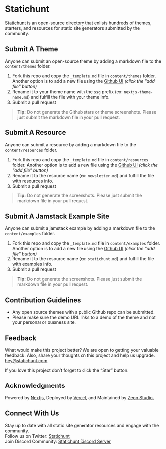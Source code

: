 # Statichunt

[Statichunt](https://statichunt.com/) is an open-source directory that enlists hundreds of themes, starters, and resources for static site generators submitted by the community.

## Submit A Theme

Anyone can submit an open-source theme by adding a markdown file to the `content/themes` folder.

1. Fork this repo and copy the `_template.md` file in `content/themes` folder. Another option is to add a new file using the [Github UI](https://github.com/statichunt/statichunt/tree/main/content/themes) _(click the "add file" button)_
2. Rename it to your theme name with the `ssg` prefix (ex: `nextjs-theme-name.md`) and fulfill the file with your theme info.
3. Submit a pull request

> **Tip:** Do not generate the Github stars or theme screenshots. Please just submit the markdown file in your pull request.

## Submit A Resource

Anyone can submit a resource by adding a markdown file to the `content/resources` folder.

1. Fork this repo and copy the `_template.md` file in `content/resources` folder. Another option is to add a new file using the [Github UI](https://github.com/statichunt/statichunt/tree/main/content/resources) _(click the "add file" button)_
2. Rename it to the resource name (ex: `newsletter.md`) and fulfill the file with resources info.
3. Submit a pull request

> **Tip:** Do not generate the screenshots. Please just submit the markdown file in your pull request.

## Submit A Jamstack Example Site

Anyone can submit a jamstack example by adding a markdown file to the `content/examples` folder.

1. Fork this repo and copy the `_template.md` file in `content/examples` folder. Another option is to add a new file using the [Github UI](https://github.com/statichunt/statichunt/tree/main/content/examples) _(click the "add file" button)_
2. Rename it to the resource name (ex: `statichunt.md`) and fulfill the file with examples info.
3. Submit a pull request

> **Tip:** Do not generate the screenshots. Please just submit the markdown file in your pull request.

## Contribution Guidelines

* Any open source themes with a public Github repo can be submitted.
* Please make sure the demo URL links to a demo of the theme and not your personal or business site.

## Feedback

What would make this project better? We are open to getting your valuable feedback. Also, share your thoughts on this project and help us upgrade.
<br> hey@statichunt.com

If you love this project don’t forget to click the “Star” button.

## Acknowledgments

Powered by [Nextjs](https://nextjs.org//), Deployed by [Vercel](https://vercel.com/), and Maintained by [Zeon Studio.](https://zeon.studio/)

## Connect With Us

Stay up to date with all static site generator resources and engage with the community. <br>
Follow us on Twitter: [Statichunt](https://twitter.com/heyStatichunt)<br> Join Discord Community: [Statichunt Discord Server](https://discord.gg/ph9z267TBZ)
